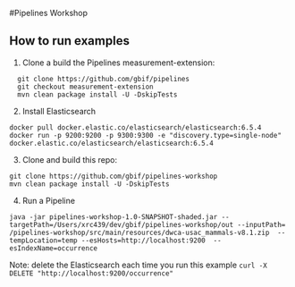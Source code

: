 #Pipelines Workshop

## How to run examples

1. Clone a build the Pipelines measurement-extension:

```
  git clone https://github.com/gbif/pipelines
  git checkout measurement-extension
  mvn clean package install -U -DskipTests
```

2. Install Elasticsearch

```
docker pull docker.elastic.co/elasticsearch/elasticsearch:6.5.4
docker run -p 9200:9200 -p 9300:9300 -e "discovery.type=single-node" docker.elastic.co/elasticsearch/elasticsearch:6.5.4
```

3. Clone and build this repo:

```
git clone https://github.com/gbif/pipelines-workshop
mvn clean package install -U -DskipTests
```
4. Run a Pipeline

```
java -jar pipelines-workshop-1.0-SNAPSHOT-shaded.jar --targetPath=/Users/xrc439/dev/gbif/pipelines-workshop/out --inputPath=
/pipelines-workshop/src/main/resources/dwca-usac_mammals-v8.1.zip  --tempLocation=temp --esHosts=http://localhost:9200  --esIndexName=occurrence 
```
Note: delete the Elasticsearch each time you run this example ```curl -X DELETE "http://localhost:9200/occurrence"```




